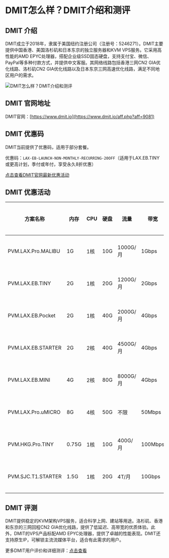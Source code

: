 # DMIT怎么样？DMIT介绍和测评

## DMIT 介绍
DMIT成立于2018年，隶属于美国纽约注册公司（注册号：5246271）。DMIT主要提供中国香港、美国洛杉矶和日本东京的独立服务器和KVM VPS服务。它采用高性能的AMD EPYC处理器，搭配企业级SSD固态硬盘，支持支付宝、微信、PayPal等多种付款方式，并提供中文客服。其网络线路包括香港三网CN2 GIA优化线路、洛杉矶CN2 GIA优化线路以及日本东京三网高速优化线路，满足不同地区用户的需求。

![DMIT怎么样？DMIT介绍和测评](https://github.com/user-attachments/assets/06bb6f6b-e471-42a3-987a-9a9ace04704c)

## DMIT 官网地址
DMIT官网：[https://www.dmit.io](https://www.dmit.io/aff.php?aff=9081)

## DMIT 优惠码
DMIT当前提供了优惠码，适用于部分套餐。

优惠码：`LAX-EB-LAUNCH-NON-MONTHLY-RECURRING-20OFF`（适用于LAX.EB.TINY或更高计划，季付或年付，享受永久8折优惠）

[点击查看DMIT官网最新优惠活动](https://www.dmit.io/aff.php?aff=9081)

## DMIT 优惠活动

| 方案名称               | 内存  | CPU  | 硬盘  | 流量        | 带宽  | 价格        | 购买链接                                      |
|------------------------|-------|------|-------|-------------|-------|-------------|-----------------------------------------------|
| PVM.LAX.Pro.MALIBU      | 1G    | 1核  | 10G   | 1000G/月    | 1Gbps | $49.9/年    | [点击购买](https://www.dmit.io/aff.php?aff=9081)                |
| PVM.LAX.EB.TINY         | 2G    | 1核  | 20G   | 1200G/月    | 2Gbps | $28.88/季   | [点击购买](https://www.dmit.io/aff.php?aff=9081)                |
| PVM.LAX.EB.Pocket       | 2G    | 1核  | 40G   | 2000G/月    | 4Gbps | $14.90/月   | [点击购买](https://www.dmit.io/aff.php?aff=9081)                |
| PVM.LAX.EB.STARTER      | 2G    | 2核  | 40G   | 4500G/月    | 4Gbps | $29.90/月   | [点击购买](https://www.dmit.io/aff.php?aff=9081)                |
| PVM.LAX.EB.MINI         | 4G    | 2核  | 80G   | 8000G/月    | 4Gbps | $58.88/月   | [点击购买](https://www.dmit.io/aff.php?aff=9081)                |
| PVM.LAX.Pro.uMICRO      | 8G    | 4核  | 50G   | 不限        | 50Mbps | $399.99/月  | [点击购买](https://www.dmit.io/aff.php?aff=9081)                |
| PVM.HKG.Pro.TINY        | 0.75G | 1核  | 10G   | 400G/月     | 100Mbps | $39.99/月 | [点击购买](https://www.dmit.io/aff.php?aff=9081)                |
| PVM.SJC.T1.STARTER      | 1.5G  | 1核  | 20G   | 4T/月       | 10Gbps | $12.9/月  | [点击购买](https://www.dmit.io/aff.php?aff=9081)                |

## DMIT 评测
DMIT提供稳定的KVM架构VPS服务，适合科学上网、建站等用途。洛杉矶、香港和东京的三网回程CN2 GIA优化线路，提供了低延迟、高带宽的优质体验。此外，DMIT的VPS产品标配AMD EPYC处理器，提供了卓越的性能表现。DMIT还支持原生IP，可解锁主流流媒体平台，适合有此需求的用户。

更多DMIT用户评价和详细测评：[点击查看](https://www.dmit.io/aff.php?aff=9081)
